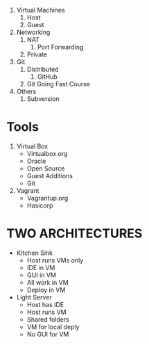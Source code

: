 1. Virtual Machines
	1. Host
	2. Guest
2. Networking
	1. NAT
		1. Port Forwarding
	2. Private
3. Git
	1. Distributed
		1. GitHub
	2. Git Going Fast Course
4. Others
	1. Subversion

# Tools
1. Virtual Box
	- Virtualbox.org
	- Oracle
	- Open Source
	- Guest Additions
	- Git
2. Vagrant
	- Vagrantup.org
	- Hasicorp

# TWO ARCHITECTURES
- Kitchen Sink
	- Host runs VMs only
	- IDE in VM
	- GUI in VM
	- All work in VM
	- Deploy in VM
- Light Server
	- Host has IDE
	- Host runs VM
	- Shared folders
	- VM for local deply
	- No GUI for VM